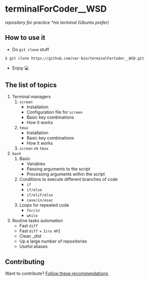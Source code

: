 # terminalForCoder__WSD
_repository for practice *nix terminal (Ubuntu prefer)_

## How to use it

* Do `git clone` stuff

```bash
$ git clone https://github.com/var-bin/terminalForCoder__WSD.git
```

* Enjoy :computer:

## The list of topics

1. Terminal managers
    1. `screen`
        * Installation
        * Configuration file for `screen`
        * Basic key combinations
        * How it works
    2. `tmux`
        * Installation
        * Basic key combinations
        * How it works
    3. `screen` vs `tmux`
2. `bash`
    1. Basic
        * Variables
        * Passing arguments to the script
        * Processing arguments within the script
    2. Conditions to execute different branches of code
        * `if`
        * `if/else`
        * `if/elif/else`
        * `case/in/esac`
    3. Loops for repeated code
        * `for/in`
        * `while`
3. Routine tasks automation
    * Fast `diff`
    * Fast `diff` + `Jira API`
    * Clean _dist
    * Up a large number of repositories
    * Useful aliases

## Contributing
Want to contribute? [Follow these recommendations](https://github.com/var-bin/terminalForCoder__WSD/blob/master/contributing.md).
